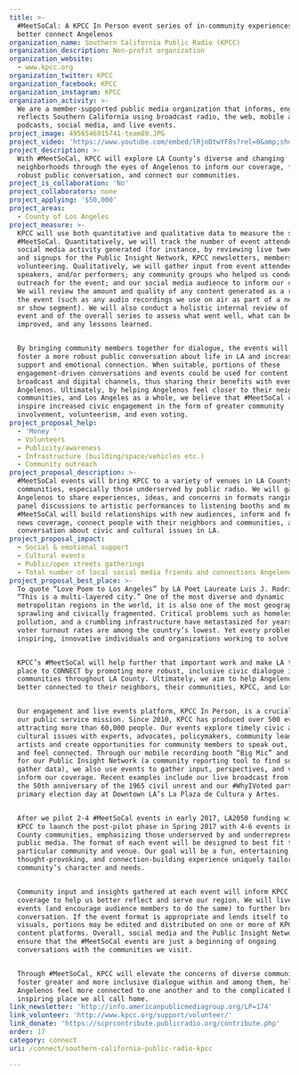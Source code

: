 ```yaml
---
title: >-
  #MeetSoCal: A KPCC In Person event series of in-community experiences to
  better connect Angelenos
organization_name: Southern California Public Radio (KPCC)
organization_description: Non-profit organization
organization_website:
  - www.kpcc.org
organization_twitter: KPCC
organization_facebook: KPCC
organization_instagram: KPCC
organization_activity: >-
  We are a member-supported public media organization that informs, engages, and
  reflects Southern California using broadcast radio, the web, mobile apps and
  podcasts, social media, and live events.
project_image: 4956546915741-team89.JPG
project_video: 'https://www.youtube.com/embed/lRjoDtwYF8s?rel=0&amp;showinfo=0'
project_description: >-
  With #MeetSoCal, KPCC will explore LA County’s diverse and changing
  neighborhoods through the eyes of Angelenos to inform our coverage, foster
  robust public conversation, and connect our communities.
project_is_collaboration: 'No'
project_collaborators: none
project_applying: '$50,000'
project_areas:
  - County of Los Angeles
project_measure: >-
  KPCC will use both quantitative and qualitative data to measure the success of
  #MeetSoCal. Quantitatively, we will track the number of event attendees,
  social media activity generated (for instance, by reviewing live tweet stats),
  and signups for the Public Insight Network, KPCC newsletters, membership, and
  volunteering. Qualitatively, we will gather input from event attendees,
  speakers, and/or performers; any community groups who helped us conduct
  outreach for the event; and our social media audience to inform our coverage.
  We will review the amount and quality of any content generated as a result of
  the event (such as any audio recordings we use on air as part of a news story
  or show segment). We will also conduct a holistic internal review of each
  event and of the overall series to assess what went well, what can be
  improved, and any lessons learned.


  By bringing community members together for dialogue, the events will help
  foster a more robust public conversation about life in LA and increased social
  support and emotional connection. When suitable, portions of these
  engagement-driven conversations and events could be used for content on KPCC’s
  broadcast and digital channels, thus sharing their benefits with even more
  Angelenos. Ultimately, by helping Angelenos feel closer to their neighbors,
  communities, and Los Angeles as a whole, we believe that #MeetSoCal can
  inspire increased civic engagement in the form of greater community
  involvement, volunteerism, and even voting.
project_proposal_help:
  - 'Money '
  - Volunteers
  - Publicity/awareness
  - Infrastructure (building/space/vehicles etc.)
  - Community outreach
project_proposal_description: >-
  #MeetSoCal events will bring KPCC to a variety of venues in LA County
  communities, especially those underserved by public radio. We will gather
  Angelenos to share experiences, ideas, and concerns in formats ranging from
  panel discussions to artistic performances to listening booths and more.
  #MeetSoCal will build relationships with new audiences, inform and feed our
  news coverage, connect people with their neighbors and communities, and foster
  conversation about civic and cultural issues in LA.
project_proposal_impact:
  - Social & emotional support
  - Cultural events
  - Public/open streets gatherings
  - Total number of local social media friends and connections Angelenos have
project_proposal_best_place: >-
  To quote “Love Poem to Los Angeles” by LA Poet Laureate Luis J. Rodriquez,
  “This is a multi-layered city.” One of the most diverse and dynamic
  metropolitan regions in the world, it is also one of the most geographically
  sprawling and civically fragmented. Critical problems such as homelessness,
  pollution, and a crumbling infrastructure have metastasized for years, and
  voter turnout rates are among the country’s lowest. Yet every problem has
  inspiring, innovative individuals and organizations working to solve it.


  KPCC’s #MeetSoCal will help further that important work and make LA the best
  place to CONNECT by promoting more robust, inclusive civic dialogue in
  communities throughout LA County. Ultimately, we aim to help Angelenos feel
  better connected to their neighbors, their communities, KPCC, and Los Angeles.


  Our engagement and live events platform, KPCC In Person, is a crucial part of
  our public service mission. Since 2010, KPCC has produced over 500 events
  attracting more than 60,000 people. Our events explore timely civic and
  cultural issues with experts, advocates, policymakers, community leaders, and
  artists and create opportunities for community members to speak out, interact,
  and feel connected. Through our mobile recording booth “Big Mic” and signups
  for our Public Insight Network (a community reporting tool to find sources and
  gather data), we also use events to gather input, perspectives, and voices to
  inform our coverage. Recent examples include our live broadcast from Watts on
  the 50th anniversary of the 1965 civil unrest and our #WhyIVoted party on
  primary election day at Downtown LA’s La Plaza de Cultura y Artes.


  After we pilot 2-4 #MeetSoCal events in early 2017, LA2050 funding will enable
  KPCC to launch the post-pilot phase in Spring 2017 with 4-6 events in LA
  County communities, emphasizing those underserved by and underrepresented in
  public media. The format of each event will be designed to best fit the
  particular community and venue. Our goal will be a fun, entertaining,
  thought-provoking, and connection-building experience uniquely tailored to the
  community’s character and needs.


  Community input and insights gathered at each event will inform KPCC’s
  coverage to help us better reflect and serve our region. We will live tweet
  events (and encourage audience members to do the same) to further broaden the
  conversation. If the event format is appropriate and lends itself to audio or
  visuals, portions may be edited and distributed on one or more of KPCC’s
  content platforms. Overall, social media and the Public Insight Network will
  ensure that the #MeetSoCal events are just a beginning of ongoing
  conversations with the communities we visit.


  Through #MeetSoCal, KPCC will elevate the concerns of diverse communities and
  foster greater and more inclusive dialogue within and among them, helping
  Angelenos feel more connected to one another and to the complicated but
  inspiring place we all call home.
link_newsletter: 'http://info.americanpublicmediagroup.org/LP=174'
link_volunteer: 'http://www.kpcc.org/support/volunteer/'
link_donate: 'https://scprcontribute.publicradio.org/contribute.php'
order: 17
category: connect
uri: /connect/southern-california-public-radio-kpcc

---
```

